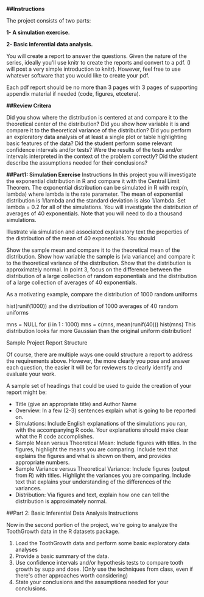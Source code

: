 <b>##Instructions</b>

The project consists of two parts:

<b>1- A simulation exercise.</b><p>
<b>2- Basic inferential data analysis.</b>

You will create a report to answer the questions. Given the nature of the series, ideally you'll use knitr to create the reports and convert to a pdf. (I will post a very simple introduction to knitr). However, feel free to use whatever software that you would like to create your pdf.

Each pdf report should be no more than 3 pages with 3 pages of supporting appendix material if needed (code, figures, etcetera).

<b>##Review Critera</b>

Did you show where the distribution is centered at and compare it to the theoretical center of the distribution?
Did you show how variable it is and compare it to the theoretical variance of the distribution?
Did you perform an exploratory data analysis of at least a single plot or table highlighting basic features of the data?
Did the student perform some relevant confidence intervals and/or tests?
Were the results of the tests and/or intervals interpreted in the context of the problem correctly?
Did the student describe the assumptions needed for their conclusions?

<b>##Part1: Simulation Exercise</b>
Instructions In this project you will investigate the exponential distribution in R and compare it with the Central Limit Theorem. The exponential distribution can be simulated in R with rexp(n, lambda) where lambda is the rate parameter. The mean of exponential distribution is 1/lambda and the standard deviation is also 1/lambda. Set lambda = 0.2 for all of the simulations. You will investigate the distribution of averages of 40 exponentials. Note that you will need to do a thousand simulations.

Illustrate via simulation and associated explanatory text the properties of the distribution of the mean of 40 exponentials. You should

Show the sample mean and compare it to the theoretical mean of the distribution.
Show how variable the sample is (via variance) and compare it to the theoretical variance of the distribution.
Show that the distribution is approximately normal.
In point 3, focus on the difference between the distribution of a large collection of random exponentials and the distribution of a large collection of averages of 40 exponentials.

As a motivating example, compare the distribution of 1000 random uniforms


hist(runif(1000))
and the distribution of 1000 averages of 40 random uniforms


mns = NULL
for (i in 1 : 1000) mns = c(mns, mean(runif(40)))
hist(mns)
This distribution looks far more Gaussian than the original uniform distribution!


Sample Project Report Structure

Of course, there are multiple ways one could structure a report to address the requirements above. However, the more clearly you pose and answer each question, the easier it will be for reviewers to clearly identify and evaluate your work.

A sample set of headings that could be used to guide the creation of your report might be:

<ul>
<li>Title (give an appropriate title) and Author Name</li>
<li>Overview: In a few (2-3) sentences explain what is going to be reported on.</li>
<li>Simulations: Include English explanations of the simulations you ran, with the accompanying R code. Your explanations should make clear what the R code accomplishes.</li>
<li>Sample Mean versus Theoretical Mean: Include figures with titles. In the figures, highlight the means you are comparing. Include text that explains the figures and what is shown on them, and provides appropriate numbers.</li>
<li>Sample Variance versus Theoretical Variance: Include figures (output from R) with titles. Highlight the variances you are comparing. Include text that explains your understanding of the differences of the variances.</li>
<li>Distribution: Via figures and text, explain how one can tell the distribution is approximately normal.</li>
</ul>

##Part 2: Basic Inferential Data Analysis Instructions

Now in the second portion of the project, we're going to analyze the ToothGrowth data in the R datasets package.

1. Load the ToothGrowth data and perform some basic exploratory data analyses
2. Provide a basic summary of the data.
3. Use confidence intervals and/or hypothesis tests to compare tooth growth by supp and dose. (Only use the techniques from class, even if there's other approaches worth considering)
4. State your conclusions and the assumptions needed for your conclusions.
